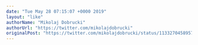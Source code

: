 ```yaml
---
date: "Tue May 28 07:15:07 +0000 2019"
layout: "like"
authorName: "Mikolaj Dobrucki"
authorUrl: "https://twitter.com/mikolajdobrucki"
originalPost: "https://twitter.com/mikolajdobrucki/status/1133270458957225984"
---
```

